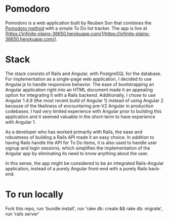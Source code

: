 # Pomodoro

Pomodoro is a web application built by Reuben Son that combines
the [Pomodoro method](http://lifehacker.com/productivity-101-a-primer-to-the-pomodoro-technique-1598992730)
with a simple To Do list tracker.
The app is live at [https://infinite-plains-36650.herokuapp.com/](https://infinite-plains-36650.herokuapp.com/).

# Stack
The stack consists of Rails and Angular, with PostgreSQL for the database. For implementation
as a single-page web application, I decided to use Angular.js to handle responsive behavior.
The ease of bootstrapping an Angular application right into an HTML document made it an appealing
option for integrating it with a Rails backend. Additionally, I chose to use Angular 1.4.9 (the most
recent build of Angular 1) instead of using Angular 2 because of the likeliness of encountering pre-V2
Angular in production codebases. I had very limited experience with Angular prior to building
this application and it seemed valuable in the short-term to have experience with Angular 1.

As a developer who has worked primarily with Rails, the ease and robustness of building a
Rails API made it an easy choice. In addition to having Rails handle the API for To Do items,
it is also used to handle user signup and login sessions, which simplifies the implementation
of the Angular app by eliminating its need to know anything about the user.

In this sense, the app might be considered to be an integrated Rails-Angular application, instead of
a purely Angular front-end with a purely Rails back-end.

# To run locally
Fork this repo, run 'bundle install', run 'rake db: create && rake db: migrate', run 'rails server'
